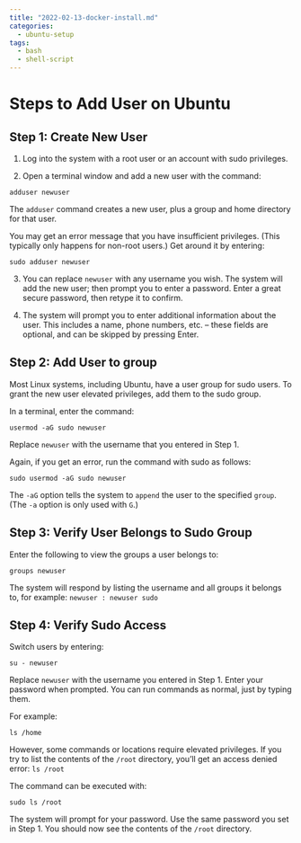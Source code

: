 ```yaml
---
title: "2022-02-13-docker-install.md"
categories:
  - ubuntu-setup
tags:
  - bash
  - shell-script
---
```


# Steps to Add User on Ubuntu

## Step 1: Create New User
1. Log into the system with a root user or an account with sudo privileges.

2. Open a terminal window and add a new user with the command:
```
adduser newuser
```
The `adduser` command creates a new user, plus a group and home directory for that user.

You may get an error message that you have insufficient privileges. (This typically only happens for non-root users.) Get around it by entering:
```
sudo adduser newuser
```


3. You can replace `newuser` with any username you wish. The system will add the new user; then prompt you to enter a password. Enter a great secure password, then retype it to confirm.

4. The system will prompt you to enter additional information about the user. This includes a name, phone numbers, etc. – these fields are optional, and can be skipped by pressing Enter.

## Step 2: Add User to group
Most Linux systems, including Ubuntu, have a user group for sudo users. To grant the new user elevated privileges, add them to the sudo group.

In a terminal, enter the command:
```
usermod -aG sudo newuser
```
Replace `newuser` with the username that you entered in Step 1.

Again, if you get an error, run the command with sudo as follows:
```
sudo usermod -aG sudo newuser
```
The `-aG` option tells the system to `append` the user to the specified `group`. (The `-a` option is only used with `G`.)

## Step 3: Verify User Belongs to Sudo Group
Enter the following to view the groups a user belongs to:
```
groups newuser
```
The system will respond by listing the username and all groups it belongs to, for example: `newuser : newuser sudo`

## Step 4: Verify Sudo Access
Switch users by entering:
```
su - newuser
```
Replace `newuser` with the username you entered in Step 1. Enter your password when prompted. You can run commands as normal, just by typing them.

For example:
```
ls /home
```
However, some commands or locations require elevated privileges. If you try to list the contents of the `/root` directory, you’ll get an access denied error: `ls /root`

The command can be executed with:
```
sudo ls /root
```
The system will prompt for your password. Use the same password you set in Step 1. You should now see the contents of the `/root` directory.